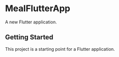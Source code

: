 # MealFlutterApp

A new Flutter application.

## Getting Started

This project is a starting point for a Flutter application.



